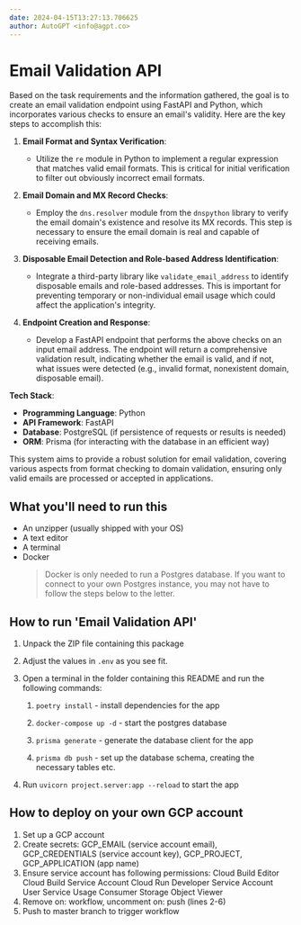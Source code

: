 ```yaml
---
date: 2024-04-15T13:27:13.706625
author: AutoGPT <info@agpt.co>
---
```


# Email Validation API

Based on the task requirements and the information gathered, the goal is to create an email validation endpoint using FastAPI and Python, which incorporates various checks to ensure an email's validity. Here are the key steps to accomplish this:

1. **Email Format and Syntax Verification**:
   - Utilize the `re` module in Python to implement a regular expression that matches valid email formats. This is critical for initial verification to filter out obviously incorrect email formats.

2. **Email Domain and MX Record Checks**:
   - Employ the `dns.resolver` module from the `dnspython` library to verify the email domain's existence and resolve its MX records. This step is necessary to ensure the email domain is real and capable of receiving emails.

3. **Disposable Email Detection and Role-based Address Identification**:
   - Integrate a third-party library like `validate_email_address` to identify disposable emails and role-based addresses. This is important for preventing temporary or non-individual email usage which could affect the application's integrity.

4. **Endpoint Creation and Response**:
   - Develop a FastAPI endpoint that performs the above checks on an input email address. The endpoint will return a comprehensive validation result, indicating whether the email is valid, and if not, what issues were detected (e.g., invalid format, nonexistent domain, disposable email).

**Tech Stack**:
- **Programming Language**: Python
- **API Framework**: FastAPI
- **Database**: PostgreSQL (if persistence of requests or results is needed)
- **ORM**: Prisma (for interacting with the database in an efficient way)

This system aims to provide a robust solution for email validation, covering various aspects from format checking to domain validation, ensuring only valid emails are processed or accepted in applications.

## What you'll need to run this
* An unzipper (usually shipped with your OS)
* A text editor
* A terminal
* Docker
  > Docker is only needed to run a Postgres database. If you want to connect to your own
  > Postgres instance, you may not have to follow the steps below to the letter.


## How to run 'Email Validation API'

1. Unpack the ZIP file containing this package

2. Adjust the values in `.env` as you see fit.

3. Open a terminal in the folder containing this README and run the following commands:

    1. `poetry install` - install dependencies for the app

    2. `docker-compose up -d` - start the postgres database

    3. `prisma generate` - generate the database client for the app

    4. `prisma db push` - set up the database schema, creating the necessary tables etc.

4. Run `uvicorn project.server:app --reload` to start the app

## How to deploy on your own GCP account
1. Set up a GCP account
2. Create secrets: GCP_EMAIL (service account email), GCP_CREDENTIALS (service account key), GCP_PROJECT, GCP_APPLICATION (app name)
3. Ensure service account has following permissions: 
    Cloud Build Editor
    Cloud Build Service Account
    Cloud Run Developer
    Service Account User
    Service Usage Consumer
    Storage Object Viewer
4. Remove on: workflow, uncomment on: push (lines 2-6)
5. Push to master branch to trigger workflow
